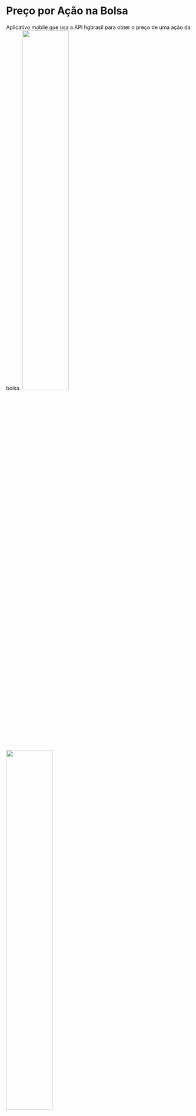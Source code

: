 # Preço por Ação na Bolsa
Aplicativo mobile que usa a API hgbrasil para obter o preço de uma ação da bolsa.
<img src="https://github.com/Andre1616/preco-por-acao-ibovespa/blob/main/bolsaapp2.jpg" width="50%" height="50%" />
<img src="https://github.com/Andre1616/preco-por-acao-ibovespa/blob/main/bolsaapp1.jpg" width="50%" height="50%" /> 

